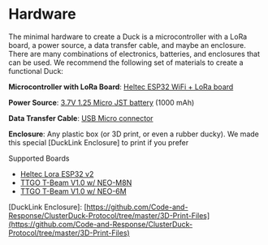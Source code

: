 # Hardware

The minimal hardware to create a Duck is a microcontroller with a LoRa board, a power source, a data transfer cable, and maybe an enclosure. There are many combinations of electronics, batteries, and enclosures that can be used. We recommend the following set of materials to create a functional Duck:

**Microcontroller with LoRa Board**: [Heltec ESP32 WiFi + LoRa board](https://www.amazon.com/MakerFocus-Development-Bluetooth-0-96inch-Display/dp/B076MSLFC9/ref=sr_1_5?crid=195NDMUSSG4JA&dchild=1&keywords=heltec+esp32&qid=1592916868&sprefix=heltec%2Caps%2C176&sr=8-5)

**Power Source**: [3.7V 1.25 Micro JST battery](https://www.amazon.com/MakerFocus-Rechargable-Protection-Insulated-Development/dp/B07CXNQ3ZR) \(1000 mAh\)

**Data Transfer Cable**: [USB Micro connector](https://www.amazon.com/Rankie-Micro-Charging-Braided-3-Pack/dp/B01JPDTZXK/ref=sr_1_1?crid=RT8LSASFWFVS&dchild=1&keywords=usb+micro+cable+data&qid=1592917018&s=electronics&sprefix=usb+micro+cable+data%2Celectronics%2C143&sr=1-1)

**Enclosure**: Any plastic box \(or 3D print, or even a rubber ducky\). We made this special \[DuckLink Enclosure\] to print if you prefer

Supported Boards

* [Heltec Lora ESP32 v2](https://heltec.org/project/wifi-lora-32/)
* [TTGO T-Beam V1.0 w/ NEO-M8N](https://nl.aliexpress.com/item/33047631119.html)
* [TTGO T-Beam V1.0 w/ NEO-6M](https://nl.aliexpress.com/item/33050391850.html)

\[DuckLink Enclosure\]: [https://github.com/Code-and-Response/ClusterDuck-Protocol/tree/master/3D-Print-Files](https://github.com/Code-and-Response/ClusterDuck-Protocol/tree/master/3D-Print-Files)

